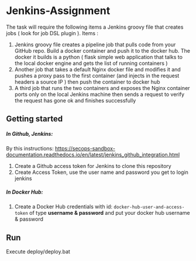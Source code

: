 # Jenkins-Assignment
The task will require the following items 
a Jenkins groovy file that creates jobs ( look for job DSL plugin ). 
Items : 
 
1. Jenkins groovy file creates a pipeline job that pulls code from your GitHub repo. Build a docker container and push it to the docker hub.  The docker it builds is a python ( flask simple web application that talks to the local docker engine and gets the list of running containers ) 
2. Another job that takes a default Nginx docker file and modifies it and pushes a proxy pass to the first container (and injects in the request headers a source IP ) then push the container to docker hub
3. A third job that runs the two containers and exposes the Nginx container ports only on the local Jenkins machine then sends a request to verify the  request has gone ok  and finishes successfully

## Getting started

##### In Github, Jenkins:
By this instructions: 
https://secops-sandbox-documentation.readthedocs.io/en/latest/jenkins_github_integration.html
1. Create a Github access token for Jenkins to clone this repository
2. Create Access Token, use the user name and password you get to login jenkins

##### In Docker Hub:

1. Create a Docker Hub credentials with id: `docker-hub-user-and-access-token` of type **username & password** and put your docker hub username & password

## Run

Execute deploy/deploy.bat
